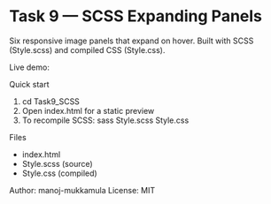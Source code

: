 # Task 9 — SCSS Expanding Panels

Six responsive image panels that expand on hover. Built with SCSS (Style.scss) and compiled CSS (Style.css).

Live demo: [<Interactive Chess Panels>](https://manoj-task9-scss.vercel.app/)

Quick start
1. cd Task9_SCSS
2. Open index.html for a static preview
3. To recompile SCSS: sass Style.scss Style.css

Files
- index.html
- Style.scss (source)
- Style.css (compiled)

Author: manoj-mukkamula 
License: MIT
